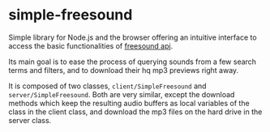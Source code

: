 # simple-freesound

Simple library for Node.js and the browser offering an intuitive interface to
access the basic functionalities of
[freesound api](http://freesound.org/docs/api/).

Its main goal is to ease the process of querying sounds from a few search terms
and filters, and to download their hq mp3 previews right away.

It is composed of two classes,
`client/SimpleFreesound` and `server/SimpleFreesound`.
Both are very similar, except the download methods which keep the resulting
audio buffers as local variables of the class in the client class, and download
the mp3 files on the hard drive in the server class.
